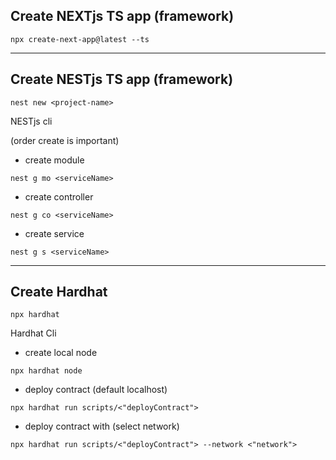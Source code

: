 ## Create NEXTjs TS app (framework)

```
npx create-next-app@latest --ts
```

---

## Create NESTjs TS app (framework)

```
nest new <project-name>
```

NESTjs cli

(order create is important)

- create module

```
nest g mo <serviceName>
```

- create controller

```
nest g co <serviceName>
```

- create service

```
nest g s <serviceName>
```

---

## Create Hardhat

```
npx hardhat
```

Hardhat Cli

- create local node

```
npx hardhat node
```

- deploy contract (default localhost)

```
npx hardhat run scripts/<"deployContract">
```

- deploy contract with (select network)

```
npx hardhat run scripts/<"deployContract"> --network <"network">
```

